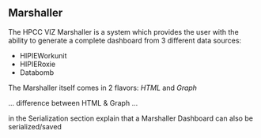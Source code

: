 ## Marshaller

The HPCC VIZ Marshaller is a system which provides the user with the ability to generate a complete dashboard from 3 different data sources:

* HIPIEWorkunit
* HIPIERoxie
* Databomb

The Marshaller itself comes in 2 flavors: *HTML* and *Graph*

... difference between HTML & Graph ...


in the Serialization section explain that a Marshaller Dashboard can also be serialized/saved
